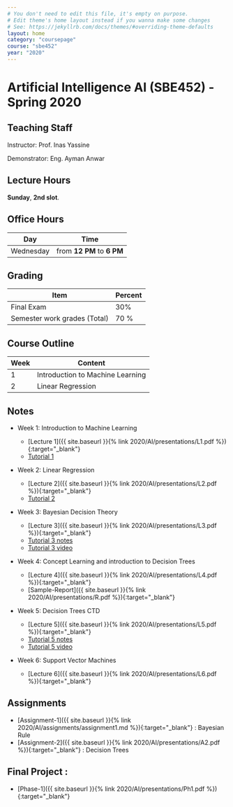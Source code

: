 ```yaml
---
# You don't need to edit this file, it's empty on purpose.
# Edit theme's home layout instead if you wanna make some changes
# See: https://jekyllrb.com/docs/themes/#overriding-theme-defaults
layout: home
category: "coursepage"
course: "sbe452"
year: "2020"
---
```

# Artificial Intelligence AI \(SBE452\) - Spring 2020

## Teaching Staff

Instructor: Prof. Inas Yassine

Demonstrator:  Eng. Ayman Anwar  

## Lecture Hours

**Sunday**, **2nd slot**.

## Office Hours

| Day | Time |
|-----|-----------|
| Wednesday | from **12 PM** to **6 PM** |

## Grading

| Item | Percent  |
|-----|-----------|
| Final Exam | 30%  |
| Semester work grades (Total) | 70 % |


## Course Outline

| Week | Content |
|------|---------| 
|   1  | Introduction to Machine Learning| 
|   2  | Linear Regression|  


## Notes
* Week 1: Introduction to Machine Learning
    * [Lecture 1]({{ site.baseurl }}{% link 2020/AI/presentations/L1.pdf %}){:target="_blank"} 
    * [Tutorial 1](https://github.com/sbme-tutorials/SBE452-AI-Demos/blob/master/House%20Price%20Demo/HousePrice.ipynb)

* Week 2: Linear Regression
    * [Lecture 2]({{ site.baseurl }}{% link 2020/AI/presentations/L2.pdf %}){:target="_blank"} 
    * [Tutorial 2](https://github.com/sbme-tutorials/SBE452-AI-Demos/blob/master/Linear%20Reg/LR.ipynb)

* Week 3: Bayesian Decision Theory
    * [Lecture 3]({{ site.baseurl }}{% link 2020/AI/presentations/L3.pdf %}){:target="_blank"} 
    * [Tutorial 3 notes](https://github.com/sbme-tutorials/SBE452-AI-Demos/blob/master/Bayesian/BR.ipynb)
    * [Tutorial 3 video](https://drive.google.com/open?id=1QOTtyrWjALJF7ulYAWtcCOwndItKIDe7)

* Week 4: Concept Learning and introduction to Decision Trees
    * [Lecture 4]({{ site.baseurl }}{% link 2020/AI/presentations/L4.pdf %}){:target="_blank"} 
    * [Sample-Report]({{ site.baseurl }}{% link 2020/AI/presentations/R.pdf %}){:target="_blank"} 

* Week 5: Decision Trees CTD
    * [Lecture 5]({{ site.baseurl }}{% link 2020/AI/presentations/L5.pdf %}){:target="_blank"} 
    * [Tutorial 5 notes](https://github.com/sbme-tutorials/SBE452-AI-Demos/blob/master/Decision%20Trees/DT.ipynb)
    * [Tutorial 5 video](https://drive.google.com/open?id=1kcArZ8UR-2xEewHjBUd0vA3NTs93jquO)

* Week 6: Support Vector Machines
    * [Lecture 6]({{ site.baseurl }}{% link 2020/AI/presentations/L6.pdf %}){:target="_blank"} 

## Assignments
    
* [Assignment-1]({{ site.baseurl }}{% link 2020/AI/assignments/assignment1.md %}){:target="_blank"} : Bayesian Rule 
* [Assignment-2]({{ site.baseurl }}{% link 2020/AI/presentations/A2.pdf %}){:target="_blank"} : Decision Trees

## Final Project : 

* [Phase-1]({{ site.baseurl }}{% link 2020/AI/presentations/Ph1.pdf %}){:target="_blank"} 

